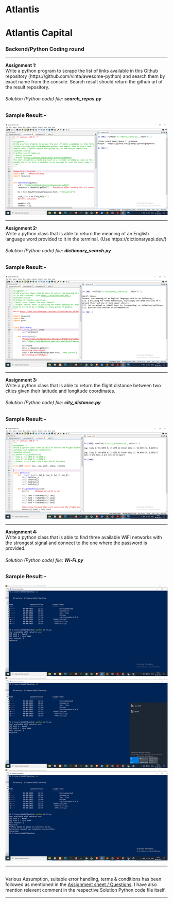 # Atlantis
<h1>Atlantis Capital</h1>
<h3>Backend/Python Coding round</h3>
<hr/>
<p><b>Assignment 1:</b><br>
Write a python program to scrape the list of links available in this Github repository
(https://github.com/vinta/awesome-python) and search them by exact name from the console.
Search result should return the github url of the result repository.<br/>
<h6>Solution (Python code) file: <b><i>search_repos.py</b></i></h6>
<h3>Sample Result:-</h3>
</p>





<div align="center">
    <img src="/img/a1.png"> 
</div>
<hr/>



<p><b>Assignment 2:</b><br>
Write a python class that is able to return the meaning of an English language word provided to
it in the terminal. (Use https://dictionaryapi.dev/)</p>
<h6>Solution (Python code) file: <b><i>dictionary_search.py</b></i></h6>
<h3>Sample Result:-</h3>



<div align="center">
    <img src="/img/a2.png"> 
    </div><hr>
    
    
    
 <p><b>Assignment 3:</b><br>
Write a python class that is able to return the flight distance between two cities given their
latitude and longitude coordinates.</p>
<h6>Solution (Python code) file: <b><i>city_distance.py</b></i></h6>
    <h3>Sample Result:-</h3>
    
    
    
    
    
 <div align="center">
    <img src="/img/a3.png"> 
 </div><hr>
 
 
 
 
 
 
 <p><b>Assignment 4:</b><br>
Write a python class that is able to find three available WiFi networks with the strongest signal
and connect to the one where the password is provided.</p>
<h6>Solution (Python code) file: <b><i>Wi-Fi.py</b></i></h6>
<h3>Sample Result:-</h3>
    
 <div align="center">
    <img src="/img/a4-1.png"> 
    <img src="/img/a4-2.png"> 
    <img src="/img/a4-3.png"> 
    
</div>

<hr><br>
Various Assumption, suitable error handling, terms & conditions has been followed as mentioned in the <a href="https://github.com/deepak-mandal/Atlantis/blob/master/img/Coding%20Assignment%20-%20Python%20-%20Atlantis.pdf">Assignment sheet / Questions</a>. I have also mention relevent comment in the respective Solution Python code file itself.<hr>

